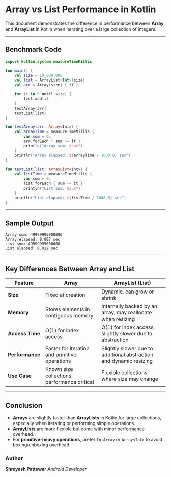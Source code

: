 # Array vs List Performance in Kotlin

This document demonstrates the difference in performance between **Array** and **ArrayList** in Kotlin when iterating over a large collection of integers.

---

## Benchmark Code

```kotlin
import kotlin.system.measureTimeMillis

fun main() {
    val size = 10_000_000
    val list = ArrayList<Int>(size)
    val arr = Array(size) { it }

    for (i in 0 until size) {
        list.add(i)
    }
    testArray(arr)
    testList(list)
}

fun testArray(arr: Array<Int>) {
    val arrayTime = measureTimeMillis {
        var sum = 0L
        arr.forEach { sum += it }
        println("Array sum: $sum")
    }
    println("Array elapsed: ${arrayTime / 1000.0} sec")
}

fun testList(list: ArrayList<Int>) {
    val listTime = measureTimeMillis {
        var sum = 0L
        list.forEach { sum += it }
        println("List sum: $sum")
    }
    println("List elapsed: ${listTime / 1000.0} sec")
}
````

---

## Sample Output

```
Array sum: 49999995000000
Array elapsed: 0.007 sec
List sum: 49999995000000
List elapsed: 0.012 sec
```

---

## Key Differences Between Array and List

| Feature         | Array                                         | ArrayList (List)                                                   |
| --------------- | --------------------------------------------- | ------------------------------------------------------------------ |
| **Size**        | Fixed at creation                             | Dynamic, can grow or shrink                                        |
| **Memory**      | Stores elements in contiguous memory          | Internally backed by an array; may reallocate when resizing        |
| **Access Time** | O(1) for index access                         | O(1) for index access, slightly slower due to abstraction          |
| **Performance** | Faster for iteration and primitive operations | Slightly slower due to additional abstraction and dynamic resizing |
| **Use Case**    | Known size collections, performance critical  | Flexible collections where size may change                         |

---

## Conclusion

* **Arrays** are slightly faster than **ArrayLists** in Kotlin for large collections, especially when iterating or performing simple operations.
* **ArrayLists** are more flexible but come with minor performance overhead.
* For **primitive-heavy operations**, prefer `IntArray` or `Array<Int>` to avoid boxing/unboxing overhead.


###  Author
**Shreyash Pattewar**
*Android Developer*
